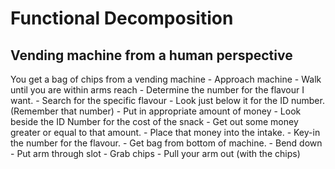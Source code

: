 # Functional Decomposition

## Vending machine from a human perspective

You get a bag of chips from a vending machine
    - Approach machine
        - Walk until you are within arms reach
    - Determine the number for the flavour I want.
        - Search for the specific flavour
        - Look just below it for the ID number. (Remember that number)
    - Put in appropriate amount of money
        - Look beside the ID Number for the cost of the snack
        - Get out some money greater or equal to that amount.
        - Place that money into the intake.
    - Key-in the number for the flavour.
    - Get bag from bottom of machine.
        - Bend down
        - Put arm through slot
        - Grab chips
        - Pull your arm out (with the chips)

